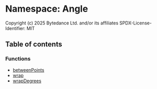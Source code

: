 # Namespace: Angle

Copyright (c) 2025 Bytedance Ltd. and/or its affiliates
SPDX-License-Identifier: MIT

## Table of contents

### Functions

* [betweenPoints](/auto-docs/fixed-layout-editor/functions/Angle.betweenPoints.md)
* [wrap](/auto-docs/fixed-layout-editor/functions/Angle.wrap.md)
* [wrapDegrees](/auto-docs/fixed-layout-editor/functions/Angle.wrapDegrees.md)
